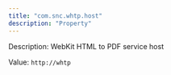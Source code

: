 ```yaml
---
title: "com.snc.whtp.host"
description: "Property"
---
```


Description: WebKit HTML to PDF service host

Value: `http://whtp`